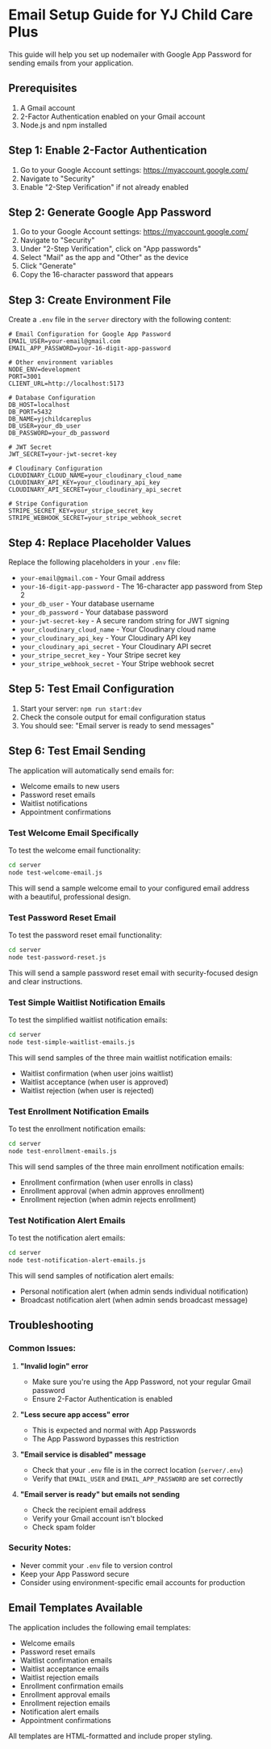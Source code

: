 # Email Setup Guide for YJ Child Care Plus

This guide will help you set up nodemailer with Google App Password for sending emails from your application.

## Prerequisites

1. A Gmail account
2. 2-Factor Authentication enabled on your Gmail account
3. Node.js and npm installed

## Step 1: Enable 2-Factor Authentication

1. Go to your Google Account settings: https://myaccount.google.com/
2. Navigate to "Security"
3. Enable "2-Step Verification" if not already enabled

## Step 2: Generate Google App Password

1. Go to your Google Account settings: https://myaccount.google.com/
2. Navigate to "Security"
3. Under "2-Step Verification", click on "App passwords"
4. Select "Mail" as the app and "Other" as the device
5. Click "Generate"
6. Copy the 16-character password that appears

## Step 3: Create Environment File

Create a `.env` file in the `server` directory with the following content:

```env
# Email Configuration for Google App Password
EMAIL_USER=your-email@gmail.com
EMAIL_APP_PASSWORD=your-16-digit-app-password

# Other environment variables
NODE_ENV=development
PORT=3001
CLIENT_URL=http://localhost:5173

# Database Configuration
DB_HOST=localhost
DB_PORT=5432
DB_NAME=yjchildcareplus
DB_USER=your_db_user
DB_PASSWORD=your_db_password

# JWT Secret
JWT_SECRET=your-jwt-secret-key

# Cloudinary Configuration
CLOUDINARY_CLOUD_NAME=your_cloudinary_cloud_name
CLOUDINARY_API_KEY=your_cloudinary_api_key
CLOUDINARY_API_SECRET=your_cloudinary_api_secret

# Stripe Configuration
STRIPE_SECRET_KEY=your_stripe_secret_key
STRIPE_WEBHOOK_SECRET=your_stripe_webhook_secret
```

## Step 4: Replace Placeholder Values

Replace the following placeholders in your `.env` file:

- `your-email@gmail.com` - Your Gmail address
- `your-16-digit-app-password` - The 16-character app password from Step 2
- `your_db_user` - Your database username
- `your_db_password` - Your database password
- `your-jwt-secret-key` - A secure random string for JWT signing
- `your_cloudinary_cloud_name` - Your Cloudinary cloud name
- `your_cloudinary_api_key` - Your Cloudinary API key
- `your_cloudinary_api_secret` - Your Cloudinary API secret
- `your_stripe_secret_key` - Your Stripe secret key
- `your_stripe_webhook_secret` - Your Stripe webhook secret

## Step 5: Test Email Configuration

1. Start your server: `npm run start:dev`
2. Check the console output for email configuration status
3. You should see: "Email server is ready to send messages"

## Step 6: Test Email Sending

The application will automatically send emails for:
- Welcome emails to new users
- Password reset emails
- Waitlist notifications
- Appointment confirmations

### Test Welcome Email Specifically

To test the welcome email functionality:

```bash
cd server
node test-welcome-email.js
```

This will send a sample welcome email to your configured email address with a beautiful, professional design.

### Test Password Reset Email

To test the password reset email functionality:

```bash
cd server
node test-password-reset.js
```

This will send a sample password reset email with security-focused design and clear instructions.

### Test Simple Waitlist Notification Emails

To test the simplified waitlist notification emails:

```bash
cd server
node test-simple-waitlist-emails.js
```

This will send samples of the three main waitlist notification emails:
- Waitlist confirmation (when user joins waitlist)
- Waitlist acceptance (when user is approved)
- Waitlist rejection (when user is rejected)

### Test Enrollment Notification Emails

To test the enrollment notification emails:

```bash
cd server
node test-enrollment-emails.js
```

This will send samples of the three main enrollment notification emails:
- Enrollment confirmation (when user enrolls in class)
- Enrollment approval (when admin approves enrollment)
- Enrollment rejection (when admin rejects enrollment)

### Test Notification Alert Emails

To test the notification alert emails:

```bash
cd server
node test-notification-alert-emails.js
```

This will send samples of notification alert emails:
- Personal notification alert (when admin sends individual notification)
- Broadcast notification alert (when admin sends broadcast message)

## Troubleshooting

### Common Issues:

1. **"Invalid login" error**
   - Make sure you're using the App Password, not your regular Gmail password
   - Ensure 2-Factor Authentication is enabled

2. **"Less secure app access" error**
   - This is expected and normal with App Passwords
   - The App Password bypasses this restriction

3. **"Email service is disabled" message**
   - Check that your `.env` file is in the correct location (`server/.env`)
   - Verify that `EMAIL_USER` and `EMAIL_APP_PASSWORD` are set correctly

4. **"Email server is ready" but emails not sending**
   - Check the recipient email address
   - Verify your Gmail account isn't blocked
   - Check spam folder

### Security Notes:

- Never commit your `.env` file to version control
- Keep your App Password secure
- Consider using environment-specific email accounts for production

## Email Templates Available

The application includes the following email templates:
- Welcome emails
- Password reset emails
- Waitlist confirmation emails
- Waitlist acceptance emails
- Waitlist rejection emails
- Enrollment confirmation emails
- Enrollment approval emails
- Enrollment rejection emails
- Notification alert emails
- Appointment confirmations

All templates are HTML-formatted and include proper styling. 